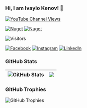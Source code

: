 ### Hi, I am Ivaylo Kenov! 👋

[![YouTube Channel Views](https://img.shields.io/youtube/channel/views/UCP5Ons7fK3yKhX6lhc9XcfQ?label=Code%20It%20Up%20Views&style=social)](https://www.youtube.com/c/CodeItUpwithIvo) 

[![Nuget](https://img.shields.io/badge/NuGet%20Downloads-5M-brightgreen)](https://www.nuget.org/profiles/ivaylo.kenov) [![Nuget](https://img.shields.io/nuget/dt/MyTested.WebApi?label=Best%20NuGet%20Package)](https://www.nuget.org/profiles/ivaylo.kenov) 

![Visitors](https://shields-io-visitor-counter.herokuapp.com/badge?page=ivaylokenov)

[![Facebook](https://img.shields.io/badge/-Facebook-00B2FF?style=flat-square&logo=Facebook&logoColor=white)](https://www.facebook.com/ivaylo.kenov/)
[![Instagram](https://img.shields.io/badge/-Instagram-e4405f?style=flat-square&logo=Instagram&logoColor=white)](https://www.instagram.com/ivaylokenov/) 
[![LinkedIn](https://img.shields.io/badge/-LinkedIn-0e76a8?style=flat-square&logo=Linkedin&logoColor=white)](https://www.linkedin.com/in/kenov/) 

### GitHub Stats

| <img align="center" src="https://github-readme-stats.vercel.app/api?username=ivaylokenov&count_private=true&show_icons=true&include_all_commits=true&hide_border=true&hide=contribs" alt="GitHub Stats" /> | <img align="center" src="https://github-readme-stats.vercel.app/api/top-langs/?username=ivaylokenov&layout=compact&hide_border=true" /> |
| ------------- | ------------- |

### GitHub Trophies

<img align="center" src="https://github-profile-trophy.vercel.app/?username=ivaylokenov&rank=-C,-B&margin-w=48" alt="GitHub Trophies" />
